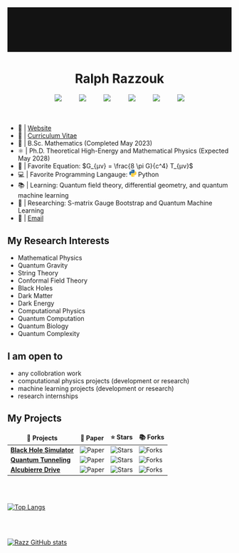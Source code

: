 <!-- RESOURCES:
- https://github.com/durgeshsamariya/awesome-github-profile-readme-templates/blob/master/templates/MarikIshtar007.md
- https://github.com/kautukkundan/Awesome-Profile-README-templates/blob/master/tabular/Delta456.md
- https://github.com/lowlighter/metrics
- https://github.com/anuraghazra/github-readme-stats
- https://github.com/abhisheknaiidu/awesome-github-profile-readme
- https://github.com/thmsgbrt/thmsgbrt/blob/master/README.md
- https://github.com/rzashakeri/beautify-github-profile
- https://github.com/rzashakeri/rzashakeri/blob/main/README.md
- https://github.com/yoshi389111/github-profile-3d-contrib
- https://github.com/lowlighter/metrics -->

<a href="https://github.com/ralphrazzouk" align=center>
  <img src="/src/img/Rsquared.gif" alt="Razz">
</a>


<h1 align=center>Ralph Razzouk</h1>

<!-- <div align=center>
	<a href="https://instagram.com/rlphrazz">
		<img alt="Instagram" width="28px" src="/src/icons/socials/instagram.png"/>
	</a>
	<a href="https://youtube.com/@Razzouk">
		<img alt="YouTube" width="28px" src="/src/icons/socials/youtube.png" />
	</a>
	<a href="https://twitter.com/rlphrazz">
		<img alt="Twitter" width="28px" src="/src/icons/socials/twitter.png"/>
	</a>
	<a href="https://www.linkedin.com/in/ralphrazzouk/">
		<img alt="LinkedIn" width="28px" src="/src/icons/socials/linkedin.png"/>
	</a>
	<a href="https://t.me/RalphRazzouk">
		<img alt="Telegram" width="28px" src="/src/icons/socials/telegram.png"/>
	</a>
</div> -->



<div align=center>
	<a href="https://www.instagram.com/rlphrazz/"><img src="https://img.shields.io/badge/Instagram-%23E4405F.svg?style=for-the-badge&logo=Instagram&logoColor=white"></a>
	&nbsp;&nbsp;&nbsp;&nbsp;&nbsp;&nbsp;&nbsp;&nbsp;
	<a href="https://www.youtube.com/@Razzouk"><img src="https://img.shields.io/badge/YouTube-FF0000?style=for-the-badge&logo=youtube&logoColor=white"></a>
	&nbsp;&nbsp;&nbsp;&nbsp;&nbsp;&nbsp;&nbsp;&nbsp;
	<a href="https://www.twitter.com/rlphrazz/"><img src="https://img.shields.io/badge/Twitter-%231DA1F2.svg?style=for-the-badge&logo=Twitter&logoColor=white"></a>
	&nbsp;&nbsp;&nbsp;&nbsp;&nbsp;&nbsp;&nbsp;&nbsp;
	<a href="https://www.linkedin.com/in/ralphrazzouk/"><img src="https://img.shields.io/badge/Linkedin-%231DA1F2.svg?style=for-the-badge&logo=Linkedin&logoColor=white"></a>
	&nbsp;&nbsp;&nbsp;&nbsp;&nbsp;&nbsp;&nbsp;&nbsp;
	<a href="https://t.me/RalphRazzouk/"><img src="https://img.shields.io/badge/telegram-2CA5E0?style=for-the-badge&logo=telegram&logoColor=white"></a>
	&nbsp;&nbsp;&nbsp;&nbsp;&nbsp;&nbsp;&nbsp;&nbsp;
	<a href="https://visitcount.itsvg.in"><img src="https://visitcount.itsvg.in/api?id=ralphrazzouk&label=Profile%20Views&color=12&icon=5&pretty=true" /></a>
</div>


<br />
<br />

- 📄 | [Website](https://ralphrazzouk.com)
- 📜 | [Curriculum Vitae](https://drive.google.com/file/d/19cTik527QDTQhS6Q5LMFCgOLGnt8Wrgh/view?usp=sharing)
- 🏫 | B.Sc. Mathematics (Completed May 2023)
- ⚛️ | Ph.D. Theoretical High-Energy and Mathematical Physics (Expected May 2028)
- 📜 | Favorite Equation: $G_{μν} = \frac{8 \pi G}{c^4} T_{μν}$
- 💻 | Favorite Programming Langauge: <img src="/src/icons/python2.png" alt="Python" width="16px"/> Python
- 📚 | Learning: Quantum field theory, differential geometry, and quantum machine learning
- 🔭 | Researching: S-matrix Gauge Bootstrap and Quantum Machine Learning
- 📩 | [Email](rlphrazz@gmail.com)



<h2>My Research Interests</h2>

- Mathematical Physics
- Quantum Gravity
- String Theory
- Conformal Field Theory
- Black Holes
- Dark Matter
- Dark Energy
- Computational Physics
- Quantum Computation
- Quantum Biology
- Quantum Complexity



<h2>I am open to</h2>

- any collobration work
- computational physics projects (development or research)
- machine learning projects (development or research)
- research internships



<h2>My Projects</h2>
<table>
  <thead align="center">
    <tr border: none;>
      <td><b>🎁 Projects</b></td>
      <td><b>📃 Paper</b></td>
      <td><b>⭐ Stars</b></td>
      <td><b>📚 Forks</b></td>
    </tr>
  </thead>
  
  <tbody>
    <tr>
      <td><a href="https://github.com/ralphrazzouk/blackhole-simulator"><b>Black Hole Simulator</b></a></td>
      <td><img alt="Paper" src="https://img.shields.io/github/stars/ralphrazzouk/blackhole-simulator?style=flat-square&labelColor=343b41"/></td>
      <td><img alt="Stars" src="https://img.shields.io/github/stars/ralphrazzouk/blackhole-simulator?style=flat-square&labelColor=343b41"/></td>
      <td><img alt="Forks" src="https://img.shields.io/github/forks/ralphrazzouk/blackhole-simulator?style=flat-square&labelColor=343b41"/></td>
    </tr>
	  <tr>
      <td><a href="https://github.com/ralphrazzouk/quantumtunneling-simulator"><b>Quantum Tunneling</b></a></td>
      <td><img alt="Paper" src="https://img.shields.io/github/stars/ralphrazzouk/quantumtunneling-simulator?style=flat-square&labelColor=343b41"/></td>
      <td><img alt="Stars" src="https://img.shields.io/github/stars/ralphrazzouk/quantumtunneling-simulator?style=flat-square&labelColor=343b41"/></td>
      <td><img alt="Forks" src="https://img.shields.io/github/forks/ralphrazzouk/quantumtunneling-simulator?style=flat-square&labelColor=343b41"/></td>
    </tr>
    <tr>
      <td><a href="https://github.com/ralphrazzouk/alcubierredrive-simulator"><b>Alcubierre Drive</b></a></td>
      <td><img alt="Paper" src="https://img.shields.io/github/stars/ralphrazzouk/alcubierredrive-simulator?style=flat-square&labelColor=343b41"/></td>
      <td><img alt="Stars" src="https://img.shields.io/github/stars/ralphrazzouk/alcubierredrive-simulator?style=flat-square&labelColor=343b41"/></td>
      <td><img alt="Forks" src="https://img.shields.io/github/forks/ralphrazzouk/alcubierredrive-simulator?style=flat-square&labelColor=343b41"/></td>
    </tr>
  </tbody>
</table>


<br />
<br />

[![Top Langs](https://github-readme-stats.vercel.app/api/top-langs/?username=ralphrazzouk&layout=donut&theme=shadow_red&bg_color=141414&text_color=ff0000&show_icons=true)](https://github.com/ralphrazzouk/github-readme-stats)

<br />
<br />

[![Razz GitHub stats](https://github-readme-stats.vercel.app/api?username=ralphrazzouk&theme=shadow_red&bg_color=141414&show_icons=true)](https://github.com/ralphrazzouk/github-readme-stats)
